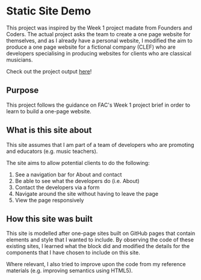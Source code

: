 # Static Site Demo

This project was inspired by the Week 1 project madate from Founders and Coders. The actual project asks the team to create a one page website for themselves, and as I already have a personal website, I modified the aim to produce a one page website for a fictional company (CLEF) who are developers specialising in producing websites for clients who are classical musicians.

Check out the project output [here](http://corinnachan.com/demo-site/)!

## **Purpose**

This project follows the guidance on FAC's Week 1 project brief in order to
learn to build a one-page website.

## **What is this site about**

This site assumes that I am part of a team of developers who are promoting and
educators (e.g. music teachers).

The site aims to allow potential clients to do the following:

1. See a navigation bar for About and contact
2. Be able to see what the developers do (i.e. About)
3. Contact the developers via a form
4. Navigate around the site without having to leave the page
5. View the page responsively

## **How this site was built**

This site is modelled after one-page sites built on GitHub pages that contain
elements and style that I wanted to include. By observing the code of these
existing sites, I learned what the block did and modified the details for the
components that I have chosen to include on this site.

Where relevant, I also tried to improve upon the code from my reference materials
(e.g. improving semantics using HTML5). 
